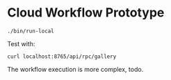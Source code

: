 # Cloud Workflow Prototype

	./bin/run-local

Test with:

	curl localhost:8765/api/rpc/gallery

The workflow execution is more complex, todo.